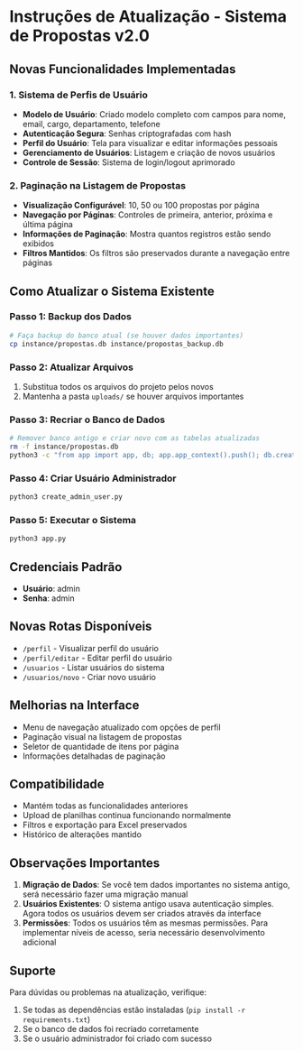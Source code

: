 # Instruções de Atualização - Sistema de Propostas v2.0

## Novas Funcionalidades Implementadas

### 1. Sistema de Perfis de Usuário
- **Modelo de Usuário**: Criado modelo completo com campos para nome, email, cargo, departamento, telefone
- **Autenticação Segura**: Senhas criptografadas com hash
- **Perfil do Usuário**: Tela para visualizar e editar informações pessoais
- **Gerenciamento de Usuários**: Listagem e criação de novos usuários
- **Controle de Sessão**: Sistema de login/logout aprimorado

### 2. Paginação na Listagem de Propostas
- **Visualização Configurável**: 10, 50 ou 100 propostas por página
- **Navegação por Páginas**: Controles de primeira, anterior, próxima e última página
- **Informações de Paginação**: Mostra quantos registros estão sendo exibidos
- **Filtros Mantidos**: Os filtros são preservados durante a navegação entre páginas

## Como Atualizar o Sistema Existente

### Passo 1: Backup dos Dados
```bash
# Faça backup do banco atual (se houver dados importantes)
cp instance/propostas.db instance/propostas_backup.db
```

### Passo 2: Atualizar Arquivos
1. Substitua todos os arquivos do projeto pelos novos
2. Mantenha a pasta `uploads/` se houver arquivos importantes

### Passo 3: Recriar o Banco de Dados
```bash
# Remover banco antigo e criar novo com as tabelas atualizadas
rm -f instance/propostas.db
python3 -c "from app import app, db; app.app_context().push(); db.create_all()"
```

### Passo 4: Criar Usuário Administrador
```bash
python3 create_admin_user.py
```

### Passo 5: Executar o Sistema
```bash
python3 app.py
```

## Credenciais Padrão
- **Usuário**: admin
- **Senha**: admin

## Novas Rotas Disponíveis
- `/perfil` - Visualizar perfil do usuário
- `/perfil/editar` - Editar perfil do usuário
- `/usuarios` - Listar usuários do sistema
- `/usuarios/novo` - Criar novo usuário

## Melhorias na Interface
- Menu de navegação atualizado com opções de perfil
- Paginação visual na listagem de propostas
- Seletor de quantidade de itens por página
- Informações detalhadas de paginação

## Compatibilidade
- Mantém todas as funcionalidades anteriores
- Upload de planilhas continua funcionando normalmente
- Filtros e exportação para Excel preservados
- Histórico de alterações mantido

## Observações Importantes
1. **Migração de Dados**: Se você tem dados importantes no sistema antigo, será necessário fazer uma migração manual
2. **Usuários Existentes**: O sistema antigo usava autenticação simples. Agora todos os usuários devem ser criados através da interface
3. **Permissões**: Todos os usuários têm as mesmas permissões. Para implementar níveis de acesso, seria necessário desenvolvimento adicional

## Suporte
Para dúvidas ou problemas na atualização, verifique:
1. Se todas as dependências estão instaladas (`pip install -r requirements.txt`)
2. Se o banco de dados foi recriado corretamente
3. Se o usuário administrador foi criado com sucesso

